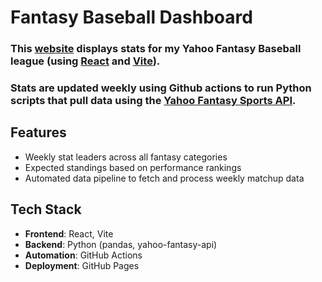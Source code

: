 # Fantasy Baseball Dashboard 
### This [website](https://maflancer.github.io/baseball/) displays stats for my Yahoo Fantasy Baseball league (using [React](https://react.dev/) and [Vite](https://vitejs.dev/)).
### Stats are updated weekly using Github actions to run Python scripts that pull data using the [Yahoo Fantasy Sports API](https://developer.yahoo.com/fantasysports/guide/).

## Features
- Weekly stat leaders across all fantasy categories
- Expected standings based on performance rankings
- Automated data pipeline to fetch and process weekly matchup data

## Tech Stack
- **Frontend**: React, Vite
- **Backend**: Python (pandas, yahoo-fantasy-api)
- **Automation**: GitHub Actions
- **Deployment**: GitHub Pages
